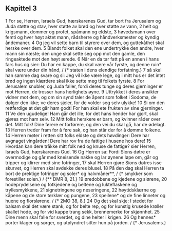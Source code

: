 ## Kapittel 3

1 For se, Herren, Israels Gud, hærskarenes Gud, tar bort fra Jerusalem og Juda støtte og stav, hver støtte av brød og hver støtte av vann,
2 helt og krigsmann, dommer og profet, spåmann og eldste,
3 høvedsmann over femti og hver høyt aktet mann, rådsherre og håndverksmester og kyndig åndemaner.
4 Og jeg vil sette barn til styrere over dem, og guttekåthet skal herske over dem.
5 Blandt folket skal den ene undertrykke den andre, hver mann sin næste; den unge skal sette seg opp mot den gamle, den ringeaktede mot den høyt ærede.
6 Når en da tar fatt på en annen i hans fars hus og sier: Du har en kappe, du skal være vår fyrste, og denne ruin* skal være under din hånd, / {* staten i dens elendige forfatning.}
7 så skal han samme dag svare og si: Jeg vil ikke være lege, og i mitt hus er det intet brød og ingen klærdere skal ikke sette meg til folkets fyrste.
8 For Jerusalem snubler, og Juda faller, fordi deres tunge og deres gjerninger er mot Herren, de trosser hans herlighets øyne.
9 Uttrykket i deres ansikter vidner mot dem, og om sin synd taler de åpent som folket i Sodoma, de dølger den ikke; ve deres sjeler, for de volder seg selv ulykke!
10 Si om den rettferdige at det går ham godt! For han skal ete frukten av sine gjerninger.
11 Ve den ugudelige! Ham går det ille; for det hans hender har gjort, skal gjøres mot ham selv.
12 Mitt folks herskere er barn, og kvinner råder over det. Mitt folk! Dine førere er forførere, og den vei du skal gå, har de ødelagt.
13 Herren treder fram for å føre sak, og han står der for å dømme folkene.
14 Herren møter i retten sitt folks eldste og dets høvdinger: Dere har avgnaget vingården! Dere har rov fra de fattige i husene hos dere!
15 Hvordan kan dere tråkke mitt folk ned og knuse de fattige? sier Herren, Israels Gud, hærskarenes Gud.
16 Og Herren sa: Fordi Sions døtre er overmodige og går med kneisende nakke og lar øynene løpe om, går og tripper og klirrer med sine fotringer,
17 skal Herren gjøre Sions døtres isse skurvet, og Herren skal avdekke deres blusel.
18 På den dag skal Herren ta bort de prektige fotringer og soler* og halvmåner**, / {* smykker som forestiller solen.} / {** DMR 8, 21.}
19 øredobbene og kjedene og slørene,
20 hodeprydelsene og fotkjedene og beltene og lukteflaskene og tryllesmykkene,
21 signetringene og neseringene,
22 høytidsklærne og kåpene og de store tørklær og pungene,
23 speilene* og de fine linneter og huene og florslørene. / {* 2MO 38, 8.}
24 Og det skal skje: I stedet for balsam skal det være stank, og for belte rep, og for kunstig krusede krøller skallet hode, og for vid kappe trang sekk, brennemerke for skjønnhet.
25 Dine menn skal falle for sverdet, og dine helter i krigen.
26 Og hennes* porter klager og sørger, og utplyndret sitter hun på jorden. / {* Jerusalems.}
